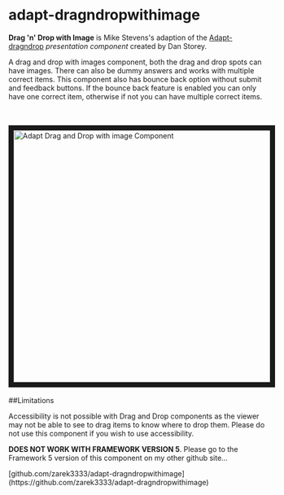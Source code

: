 # adapt-dragndropwithimage

**Drag 'n' Drop with Image** is Mike Stevens's adaption of the [Adapt-dragndrop](https://github.com/danielstorey/adapt-dragndrop) *presentation component* created by Dan Storey.

A drag and drop with images component, both the drag and drop spots can have images. There can also be dummy answers and works with multiple correct items. This component also has bounce back option without submit and feedback buttons. If the bounce back feature is enabled you can only have one correct item, otherwise if not you can have multiple correct items.

<br><br>
<img src="https://raw.githubusercontent.com/mike-st/adapt-dragndropwithimage/master/drag-n-drop-with-image.gif" alt="Adapt Drag and Drop with image Component" width="768" height="495" border="10" />
<br><br>
##Limitations

Accessibility is not possible with Drag and Drop components as the viewer may not be able to see to drag items to know where to drop them. Please do not use this component if you wish to use accessibility.

<p><strong>DOES NOT WORK WITH FRAMEWORK VERSION 5</strong>. Please go to the Framework 5 version of this component on my other github site...</p>
[github.com/zarek3333/adapt-dragndropwithimage](https://github.com/zarek3333/adapt-dragndropwithimage)




